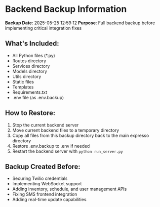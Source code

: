 # Backend Backup Information

**Backup Date**: 2025-05-25 12:59:12
**Purpose**: Full backend backup before implementing critical integration fixes

## What's Included:
- All Python files (*.py)
- Routes directory
- Services directory  
- Models directory
- Utils directory
- Static files
- Templates
- Requirements.txt
- .env file (as .env.backup)

## How to Restore:
1. Stop the current backend server
2. Move current backend files to a temporary directory
3. Copy all files from this backup directory back to the main expresso directory
4. Restore .env.backup to .env if needed
5. Restart the backend server with `python run_server.py`

## Backup Created Before:
- Securing Twilio credentials
- Implementing WebSocket support
- Adding inventory, schedule, and user management APIs
- Fixing SMS frontend integration
- Adding real-time update capabilities